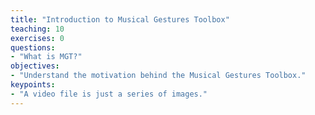 ```yaml
---
title: "Introduction to Musical Gestures Toolbox"
teaching: 10
exercises: 0
questions:
- "What is MGT?"
objectives:
- "Understand the motivation behind the Musical Gestures Toolbox."
keypoints:
- "A video file is just a series of images."
---
```

